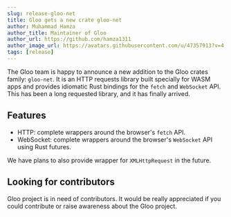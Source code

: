 ```yaml
---
slug: release-gloo-net
title: Gloo gets a new crate gloo-net
author: Muhammad Hamza
author_title: Maintainer of Gloo
author_url: https://github.com/hamza1311
author_image_url: https://avatars.githubusercontent.com/u/47357913?v=4
tags: [release]
---
```


The Gloo team is happy to announce a new addition to the Gloo crates family: `gloo-net`. It is an HTTP requests 
library built specially for WASM apps and provides idiomatic Rust bindings for the `fetch` and `WebSocket` API.
This has been a long requested library, and it has finally arrived.

## Features
 
- HTTP: complete wrappers around the browser's `fetch` API.
- WebSocket: complete wrappers around the browser's `WebSocket` API using Rust futures.

We have plans to also provide wrapper for `XMLHttpRequest` in the future.

## Looking for contributors

Gloo project is in need of contributors. It would be really appreciated if you could contribute or raise awareness about
the Gloo project.
